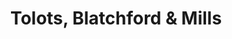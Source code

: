---
title: "Tolots, Blatchford & Mills"
url: /kings-lynn/tolots-blatchford-and-mills/
shop: pawnbroker
---